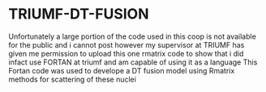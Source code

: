 # TRIUMF-DT-FUSION
Unfortunately a large portion of the code used in this coop is not available for the public and i cannot post however my supervisor at TRIUMF 
has given me permission to upload this one rmatrix code to show that i did infact use FORTAN at triumf and am capable of using it as a language
This Fortan code was used to develope a DT fusion model using Rmatrix methods for scattering of these nuclei
